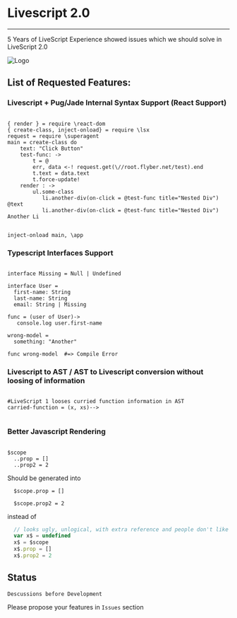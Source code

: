 # Livescript 2.0
---------------

5 Years of LiveScript Experience showed issues which we should solve in LiveScript 2.0

![Logo](https://content.screencast.com/users/a.stegno/folders/Jing/media/18a908ce-8b48-4ee2-9357-c25e42562607/00000145.png)

## List of Requested Features:

### Livescript + Pug/Jade Internal Syntax Support (React Support)

```Livescript

{ render } = require \react-dom
{ create-class, inject-onload} = require \lsx
request = require \superagent
main = create-class do
    text: "Click Button"
    test-func: ->
        t = @
        err, data <-! request.get(\//root.flyber.net/test).end
        t.text = data.text
        t.force-update!
    render : ->
        ul.some-class
           li.another-div(on-click = @test-func title="Nested Div") @text
           li.another-div(on-click = @test-func title="Nested Div") Another Li
           

inject-onload main, \app

```

### Typescript Interfaces Support

```Livescript

interface Missing = Null | Undefined

interface User = 
  first-name: String
  last-name: String
  email: String | Missing
  
func = (user of User)->
   console.log user.first-name

wrong-model =
  something: "Another"

func wrong-model  #=> Compile Error

```

### Livescript to AST / AST to Livescript conversion without loosing of information 

```Livescript 

#LiveScript 1 looses curried function information in AST
carried-function = (x, xs)--> 


```


### Better Javascript Rendering 

``` Livescript

$scope
  ..prop = []
  ..prop2 = 2
```

Should be generated into 

``` Javscript
  $scope.prop = []

  $scope.prop2 = 2
```

instead of 

``` Javascript
  // looks ugly, unlogical, with extra reference and people don't like it
  var x$ = undefined
  x$ = $scope
  x$.prop = []
  x$.prop2 = 2
```





## Status
```
Descussions before Development 
```
Please propose your features in `Issues` section
